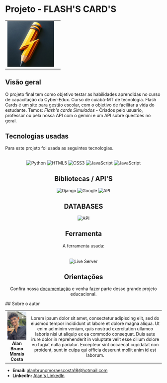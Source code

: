 # Projeto - FLASH'S CARD'S
|  |  |
|:-------------:|:------------------------------------------------------------:|
|  <img src="logo2.jpg" width="150px"></br> 


## Visão geral
O projeto final tem como objetivo testar as habilidades aprendidas no curso de capacitação da Cyber-Edux. Curso de cuiabá-MT de tecnologia.
Flash Cards é um site para gestão escolar, com o objetivo de facilitar a vida do estudante.
Temos:
  *Flash's cards*
  *Simulados* - Criados pelo usuario, professor ou pela nossa API com o gemini e um API sobre questões no geral.
## Tecnologias usadas

Para este projeto foi usada as seguintes tecnologias.

<div style="display: inline_block" align= "center"><br>
  <img height="25" width="80" src="https://img.shields.io/badge/Python-FFD43B?style=plastic&logo=python&logoColor=blue" alt="Python">
   <img height="25" width="80" src = "https://img.shields.io/badge/HTML5-E34F26?style=plastic&logo=html5&logoColor=white" alt="HTML5">
  
  <img height="25" width="80" src="https://img.shields.io/badge/CSS3-1572B6?style=plastic&logo=css3&logoColor=white" alt="CSS3">
  <img height="25" width="80" src="https://img.shields.io/badge/JavaScript-323330?style=plastic&logo=javascript&logoColor=F7DF1E" alt="JavaScript">
<img height="25" width="80" src="https://img.shields.io/badge/amCharts-323330?style=plastic&logo=javascript&logoColor=F7DF1E" alt="JavaScript">

 
## Bibliotecas / API'S
<img height="25" width="80" src="https://img.shields.io/badge/Django-092E20?style=plastic&logo=django&logoColor=white" alt="Django">
  
<img height="25" width="80" src="https://img.shields.io/badge/Google-GEMINI-FFD43B?style=plastic&logo=goole&logoColor=white" alt="Google">
  
<img height="25" width="80" src="https://img.shields.io/badge/API-QUESTOES-FFD43B?style=plastic&logo=goole&logoColor=white" alt="API">

## DATABASES
<img height="38" width="120" src="https://img.shields.io/badge/PostgreSQL-316192?style=plastic&logo=postgresql&logoColor=white" alt="API">



## Ferramenta

A ferramenta usada:
<div style="display: block"><br>
<img align="center" alt="Live Server" height="38" width="120" src="https://img.shields.io/badge/VScode-316192?style=plastic&logo=visual-studio-code&logoColor=blue">


## Orientações

Confira nossa [documentação](DOCUMENTACAO.md) e venha fazer parte desse grande projeto educacional.
</div>
</div>
## Sobre o autor

<!-- Coloque seu nome, uma foto sua e uma pequena bio sobre você na seguinte tabela: -->
|  |  |
|:-------------:|:------------------------------------------------------------:|
|  <img src="EU2.jpg" width="150px"></br> **Alan Bruno Morais Costa** | Lorem ipsum dolor sit amet, consectetur adipiscing elit, sed do eiusmod tempor incididunt ut labore et dolore magna aliqua. Ut enim ad minim veniam, quis nostrud exercitation ullamco laboris nisi ut aliquip ex ea commodo consequat. Duis aute irure dolor in reprehenderit in voluptate velit esse cillum dolore eu fugiat nulla pariatur. Excepteur sint occaecat cupidatat non proident, sunt in culpa qui officia deserunt mollit anim id est laborum. |

- **Email:** alanbrunomoraescosta18@hotmail.com
- **LinkedIn:** [Alan's LinkedIn](https://www.linkedin.com/in/alan-morais-4861322b0)


